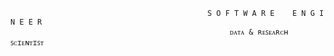 
                                                S O F T W A R E    E N G I N E E R  
                                                     ᴅᴀᴛᴀ & ʀᴇꜱᴇᴀʀᴄʜ ꜱᴄɪᴇɴᴛɪꜱᴛ

   
